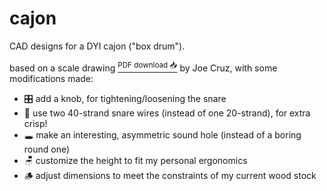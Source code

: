 # cajon


CAD designs for a DYI cajon ("box drum").

based on a scale drawing [<sup>PDF download 📥</sup>][1] by Joe Cruz, with some modifications made:

- 🎛️ add a knob, for tightening/loosening the snare
- 🥁 use two 40-strand snare wires (instead of one 20-strand), for extra crisp!
- 🕳️ make an interesting, asymmetric sound hole (instead of a boring round one)
- 🪑 customize the height to fit my personal ergonomics
- 🪵 adjust dimensions to meet the constraints of my current wood stock



[1]: https://tnmarketing.s3.amazonaws.com/content/wwgoa/How-to-Build-a-Cajon-Drum-WWGOA.PDF

